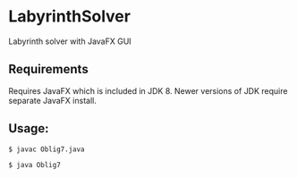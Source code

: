 # LabyrinthSolver
Labyrinth solver with JavaFX GUI

## Requirements
Requires JavaFX which is included in JDK 8. Newer versions of JDK require separate JavaFX install.

## Usage:
```bash
$ javac Oblig7.java

$ java Oblig7
```
